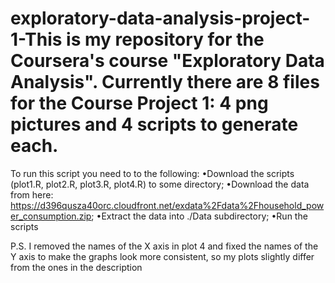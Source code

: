 # exploratory-data-analysis-project-1-This is my repository for the Coursera's course "Exploratory Data Analysis". Currently there are 8 files for the Course Project 1: 4 png pictures and 4 scripts to generate each.

To run this script you need to to the following:
•Download the scripts (plot1.R, plot2.R, plot3.R, plot4.R) to some directory;
•Download the data from here: https://d396qusza40orc.cloudfront.net/exdata%2Fdata%2Fhousehold_power_consumption.zip;
•Extract the data into ./Data subdirectory;
•Run the scripts

P.S. I removed the names of the X axis in plot 4 and fixed the names of the Y axis to make the graphs look more consistent, so my plots slightly differ from the ones in the description
